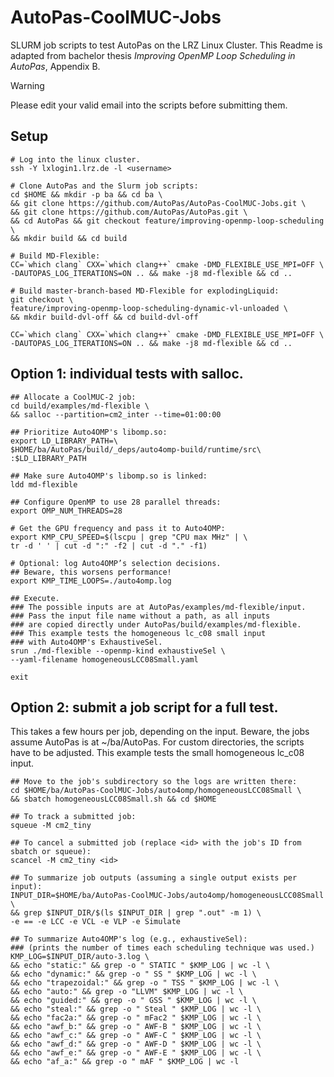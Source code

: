 # AutoPas-CoolMUC-Jobs
SLURM job scripts to test AutoPas on the LRZ Linux Cluster. This Readme is adapted from bachelor thesis *Improving OpenMP Loop Scheduling in AutoPas*, Appendix B.

> [!WARNING]
> Please edit your valid email into the scripts before submitting them.

## Setup

```
# Log into the linux cluster.
ssh -Y lxlogin1.lrz.de -l <username>

# Clone AutoPas and the Slurm job scripts:
cd $HOME && mkdir -p ba && cd ba \
&& git clone https://github.com/AutoPas/AutoPas-CoolMUC-Jobs.git \
&& git clone https://github.com/AutoPas/AutoPas.git \
&& cd AutoPas && git checkout feature/improving-openmp-loop-scheduling \
&& mkdir build && cd build

# Build MD-Flexible:
CC=`which clang` CXX=`which clang++` cmake -DMD_FLEXIBLE_USE_MPI=OFF \
-DAUTOPAS_LOG_ITERATIONS=ON .. && make -j8 md-flexible && cd ..

# Build master-branch-based MD-Flexible for explodingLiquid:
git checkout \
feature/improving-openmp-loop-scheduling-dynamic-vl-unloaded \
&& mkdir build-dvl-off && cd build-dvl-off

CC=`which clang` CXX=`which clang++` cmake -DMD_FLEXIBLE_USE_MPI=OFF \
-DAUTOPAS_LOG_ITERATIONS=ON .. && make -j8 md-flexible && cd ..
```

## Option 1: individual tests with salloc.

```
## Allocate a CoolMUC-2 job:
cd build/examples/md-flexible \
&& salloc --partition=cm2_inter --time=01:00:00

## Prioritize Auto4OMP's libomp.so:
export LD_LIBRARY_PATH=\
$HOME/ba/AutoPas/build/_deps/auto4omp-build/runtime/src\
:$LD_LIBRARY_PATH

## Make sure Auto4OMP's libomp.so is linked:
ldd md-flexible

## Configure OpenMP to use 28 parallel threads:
export OMP_NUM_THREADS=28

# Get the GPU frequency and pass it to Auto4OMP:
export KMP_CPU_SPEED=$(lscpu | grep "CPU max MHz" | \
tr -d ' ' | cut -d ":" -f2 | cut -d "." -f1)

# Optional: log Auto4OMP’s selection decisions.
## Beware, this worsens performance!
export KMP_TIME_LOOPS=./auto4omp.log

## Execute.
### The possible inputs are at AutoPas/examples/md-flexible/input.
### Pass the input file name without a path, as all inputs
### are copied directly under AutoPas/build/examples/md-flexible.
### This example tests the homogeneous lc_c08 small input
### with Auto4OMP's ExhaustiveSel.
srun ./md-flexible --openmp-kind exhaustiveSel \
--yaml-filename homogeneousLCC08Small.yaml

exit
```

## Option 2: submit a job script for a full test.
This takes a few hours per job, depending on the input. Beware, the jobs assume AutoPas is at ~/ba/AutoPas. For custom directories, the scripts have to be adjusted. This example tests the small homogeneous lc_c08 input.

```
## Move to the job's subdirectory so the logs are written there:
cd $HOME/ba/AutoPas-CoolMUC-Jobs/auto4omp/homogeneousLCC08Small \
&& sbatch homogeneousLCC08Small.sh && cd $HOME

## To track a submitted job:
squeue -M cm2_tiny

## To cancel a submitted job (replace <id> with the job's ID from sbatch or squeue):
scancel -M cm2_tiny <id>

## To summarize job outputs (assuming a single output exists per input):
INPUT_DIR=$HOME/ba/AutoPas-CoolMUC-Jobs/auto4omp/homogeneousLCC08Small \
&& grep $INPUT_DIR/$(ls $INPUT_DIR | grep ".out" -m 1) \
-e == -e LCC -e VCL -e VLP -e Simulate

## To summarize Auto4OMP's log (e.g., exhaustiveSel):
### (prints the number of times each scheduling technique was used.)
KMP_LOG=$INPUT_DIR/auto-3.log \
&& echo "static:" && grep -o " STATIC " $KMP_LOG | wc -l \
&& echo "dynamic:" && grep -o " SS " $KMP_LOG | wc -l \
&& echo "trapezoidal:" && grep -o " TSS " $KMP_LOG | wc -l \
&& echo "auto:" && grep -o "LLVM" $KMP_LOG | wc -l \
&& echo "guided:" && grep -o " GSS " $KMP_LOG | wc -l \
&& echo "steal:" && grep -o " Steal " $KMP_LOG | wc -l \
&& echo "fac2a:" && grep -o " mFac2 " $KMP_LOG | wc -l \
&& echo "awf_b:" && grep -o " AWF-B " $KMP_LOG | wc -l \
&& echo "awf_c:" && grep -o " AWF-C " $KMP_LOG | wc -l \
&& echo "awf_d:" && grep -o " AWF-D " $KMP_LOG | wc -l \
&& echo "awf_e:" && grep -o " AWF-E " $KMP_LOG | wc -l \
&& echo "af_a:" && grep -o " mAF " $KMP_LOG | wc -l
```
